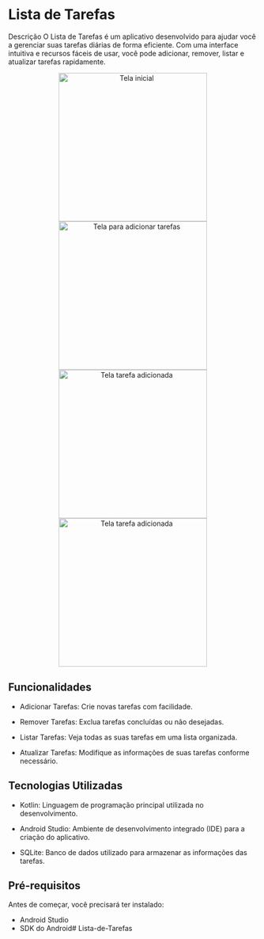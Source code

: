 # Lista de Tarefas
Descrição
O Lista de Tarefas é um aplicativo desenvolvido para ajudar você a gerenciar suas tarefas diárias de forma eficiente. Com uma interface intuitiva e recursos fáceis de usar, você pode adicionar, remover, listar e atualizar tarefas rapidamente.


<p align="center">
  <img src="https://github.com/AllephNogueira/Lista-de-Tarefas/imagens/Tela1.png" alt="Tela inicial" width="300" />
  <img src="https://github.com/AllephNogueira/Lista-de-Tarefas/imagens/Tela2-AdicionarTarefa" alt="Tela para adicionar tarefas" width="300" />
  <img src="https://github.com/AllephNogueira/Lista-de-Tarefas/Tela3-TarefaAdicionada.png" alt="Tela tarefa adicionada" width="300" />
  <img src="https://github.com/AllephNogueira/Lista-de-Tarefas/Tela4-ListaDeTarefas" alt="Tela tarefa adicionada" width="300" />
</p>



## Funcionalidades
- Adicionar Tarefas: Crie novas tarefas com facilidade.

- Remover Tarefas: Exclua tarefas concluídas ou não desejadas.

- Listar Tarefas: Veja todas as suas tarefas em uma lista organizada.

- Atualizar Tarefas: Modifique as informações de suas tarefas conforme necessário.

## Tecnologias Utilizadas
- Kotlin: Linguagem de programação principal utilizada no desenvolvimento.

- Android Studio: Ambiente de desenvolvimento integrado (IDE) para a criação do aplicativo.

- SQLite: Banco de dados utilizado para armazenar as informações das tarefas.

## Pré-requisitos

Antes de começar, você precisará ter instalado:

- Android Studio
- SDK do Android#   L i s t a - d e - T a r e f a s  
 